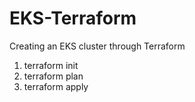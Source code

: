 # EKS-Terraform
Creating an EKS cluster through Terraform

1. terraform init
2. terraform plan
3. terraform apply



